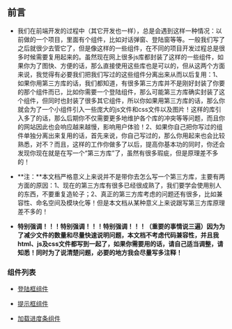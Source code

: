 ## 前言

* 我们在前端开发的过程中（其它开发也一样），总是会遇到这样一种情况：以前做的一个项目，里面有个组件，比如对话弹窗、登陆窗等等。一般我们写了之后就很少去管它了，但是像这样的一些组件，在不同的项目开发过程总是很多时候需要复用起来的。虽然现在网上很多js库都封装了这样的一些组件，如果你为了图快、方便的话，那么直接使用这些库也是可以的，但从这两个方面来说，我觉得有必要我们把我们写过的这些组件分离出来从而以后复用：1、如果你用第三方库的话，我们都知道，有很多第三方库并不是刚好封装了你要的那个组件而已，比如你需要一个登陆组件，那么可能第三方库确实封装了这个组件，但同时也封装了很多其它组件，所以你如果用第三方库的话，那么你就会为了一个小组件引入一些庞大的js文件和css文件以及图片！这样的库引入多了的话，那么后期你不仅需要更多地维护各个库的冲突等等问题，而且你的网站因此也会响应越来越慢，影响用户体验！2、如果你自己把你写过的组件单独分离出来复用的话，首先来说，你自己写过的，那么你用起来也会比较熟悉，对不？而且，这样的工作你做多了以后，提高你基本功的同时，你还会发现你现在就是在写一个“第三方库”了，虽然有很多瑕疵，但是原理差不多的！

* **注：**本文档严格意义上来说并不是带你去怎么写一个第三方库，主要有两方面的原因：1、现在的第三方库有很多已经很成熟了，我们要学会使用别人的东西，不要重复造轮子；2、真正的第三方库考虑的问题还有很多，比如兼容性、命名空间及模块化等！但是本文档从某种意义上来说跟写第三方库原理差不多的！

* **特别强调！！！特别强调！！！特别强调！！！（重要的事情说三遍）因为为了减少文件的数量和尽量快速说明问题，本文档不考虑代码兼容性，并且我html、js及css文件都写到一起了，如果你需要用的话，请自己适当调整，请知悉！同时为了说清楚问题，必要的地方我会尽量写多注释！**

### 组件列表


* [登陆框组件](https://github.com/woai30231/common-component/tree/master/1)

* [提示框组件]()

* [加载进度条组件]()

